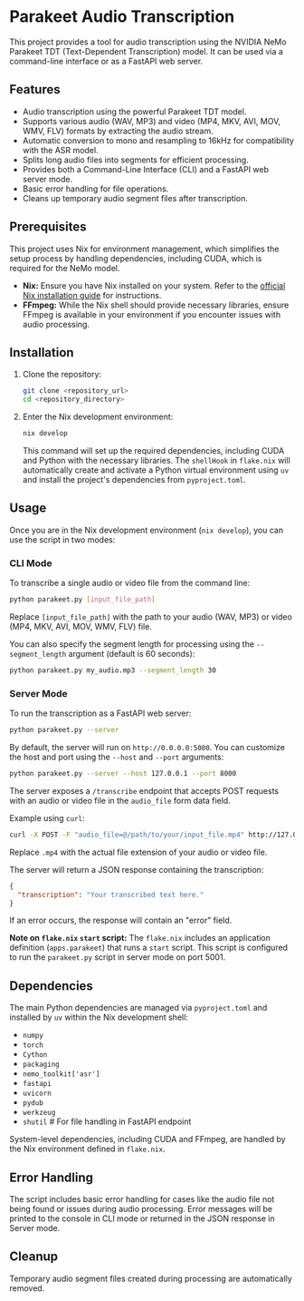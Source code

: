 # Parakeet Audio Transcription

This project provides a tool for audio transcription using the NVIDIA NeMo Parakeet TDT (Text-Dependent Transcription) model. It can be used via a command-line interface or as a FastAPI web server.

## Features

*   Audio transcription using the powerful Parakeet TDT model.
*   Supports various audio (WAV, MP3) and video (MP4, MKV, AVI, MOV, WMV, FLV) formats by extracting the audio stream.
*   Automatic conversion to mono and resampling to 16kHz for compatibility with the ASR model.
*   Splits long audio files into segments for efficient processing.
*   Provides both a Command-Line Interface (CLI) and a FastAPI web server mode.
*   Basic error handling for file operations.
*   Cleans up temporary audio segment files after transcription.

## Prerequisites

This project uses Nix for environment management, which simplifies the setup process by handling dependencies, including CUDA, which is required for the NeMo model.

*   **Nix:** Ensure you have Nix installed on your system. Refer to the [official Nix installation guide](https://nixos.org/download/) for instructions.
*   **FFmpeg:** While the Nix shell should provide necessary libraries, ensure FFmpeg is available in your environment if you encounter issues with audio processing.

## Installation

1.  Clone the repository:
    ```bash
    git clone <repository_url>
    cd <repository_directory>
    ```
2.  Enter the Nix development environment:
    ```bash
    nix develop
    ```
    This command will set up the required dependencies, including CUDA and Python with the necessary libraries. The `shellHook` in `flake.nix` will automatically create and activate a Python virtual environment using `uv` and install the project's dependencies from `pyproject.toml`.

## Usage

Once you are in the Nix development environment (`nix develop`), you can use the script in two modes:

### CLI Mode

To transcribe a single audio or video file from the command line:

```bash
python parakeet.py [input_file_path]
```

Replace `[input_file_path]` with the path to your audio (WAV, MP3) or video (MP4, MKV, AVI, MOV, WMV, FLV) file.

You can also specify the segment length for processing using the `--segment_length` argument (default is 60 seconds):

```bash
python parakeet.py my_audio.mp3 --segment_length 30
```

### Server Mode

To run the transcription as a FastAPI web server:

```bash
python parakeet.py --server
```

By default, the server will run on `http://0.0.0.0:5000`. You can customize the host and port using the `--host` and `--port` arguments:

```bash
python parakeet.py --server --host 127.0.0.1 --port 8000
```

The server exposes a `/transcribe` endpoint that accepts POST requests with an audio or video file in the `audio_file` form data field.

Example using `curl`:

```bash
curl -X POST -F "audio_file=@/path/to/your/input_file.mp4" http://127.0.0.1:5000/transcribe
```
Replace `.mp4` with the actual file extension of your audio or video file.

The server will return a JSON response containing the transcription:

```json
{
  "transcription": "Your transcribed text here."
}
```

If an error occurs, the response will contain an "error" field.

**Note on `flake.nix` `start` script:** The `flake.nix` includes an application definition (`apps.parakeet`) that runs a `start` script. This script is configured to run the `parakeet.py` script in server mode on port 5001.

## Dependencies

The main Python dependencies are managed via `pyproject.toml` and installed by `uv` within the Nix development shell:

*   `numpy`
*   `torch`
*   `Cython`
*   `packaging`
*   `nemo_toolkit['asr']`
*   `fastapi`
*   `uvicorn`
*   `pydub`
*   `werkzeug`
*   `shutil` # For file handling in FastAPI endpoint

System-level dependencies, including CUDA and FFmpeg, are handled by the Nix environment defined in `flake.nix`.

## Error Handling

The script includes basic error handling for cases like the audio file not being found or issues during audio processing. Error messages will be printed to the console in CLI mode or returned in the JSON response in Server mode.

## Cleanup

Temporary audio segment files created during processing are automatically removed.
